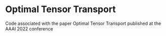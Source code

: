 # Optimal Tensor Transport

Code associated with the paper Optimal Tensor Transport published at the AAAI 2022 conference 
